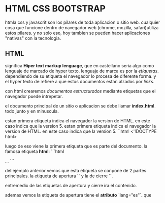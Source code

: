 # HTML CSS BOOTSTRAP

htmla css y javascrit son los  pilares de toda aplicacion o sitio web. cualquier cosa que funcione dentro de navegador web (chrome, mozilla, safari)utiliza estos pilares. y no solo eso, hoy tambien se pueden hacer aplicaciones "nativas" con la tecnologia.

## HTML 

significa **Hiper text markup lenguage**, que en castellano seria algo como lenguaje de marcado de hyper texto. lenguaje de marca es por la *etiquetas*. dependiendo de su etiqueta el navegador lo procesa de diferente forma. y el hyper texto de refiere a que estos documentos estan alzados por *links*.

con html crearemos *documentos estructurados* mediante etiquetas que el navegador puede intrepetar.

el documento principal de un sitio o aplicacion se debe llamar **index.html**. todo junto y en minuscula.


estan primera etiqueta indica el navegador la version de HTML. en este caso indica que la version 5.
estan primera etiqueta indica el navegador la version de HTML. en este caso indica que la version 5.```html
       <'!DOCTYPE html>


luego de eso viene la primera etiqueta que es parte del documento. la famosa etiqueta **html**:
´´´html
<html lanjg_"es">
...
</html>
´´´

del ejemplo anterior vemos que esta etiqueta se conpone de 2 partes principales. la etiqueta de apertura ´<html>´ y la de cierre ´</html>´.

entremedio de las etiquetas de apertura y cierre ira el contenido.

ademas vemos la etiqueta de apertura tiene el **atributo** ´lang="es"´. que 


